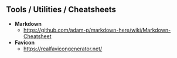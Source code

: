 ## Tools / Utilities / Cheatsheets

- **Markdown**
  * https://github.com/adam-p/markdown-here/wiki/Markdown-Cheatsheet
- **Favicon**
  * https://realfavicongenerator.net/
